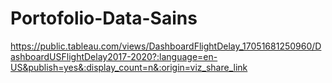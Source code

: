 # Portofolio-Data-Sains

https://public.tableau.com/views/DashboardFlightDelay_17051681250960/DashboardUSFlightDelay2017-2020?:language=en-US&publish=yes&:display_count=n&:origin=viz_share_link
